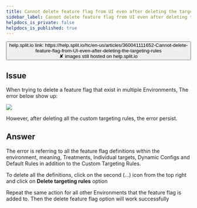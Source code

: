 ```yaml
---
title: Cannot delete feature flag from UI even after deleting the targeting rules
sidebar_label: Cannot delete feature flag from UI even after deleting the targeting rules
helpdocs_is_private: false
helpdocs_is_published: true
---
```


<p>
  <button style={{borderRadius:'8px', border:'1px', fontFamily:'Courier New', fontWeight:'800', textAlign:'left'}}> help.split.io link: https://help.split.io/hc/en-us/articles/360041111652-Cannot-delete-feature-flag-from-UI-even-after-deleting-the-targeting-rules <br /> ✘ images still hosted on help.split.io </button>
</p>

## Issue

When trying to delete a feature flag that exist in multiple Environments, The error below show up:

![](https://help.split.io/hc/article_attachments/15734682207117)

However, after deleting all the custom targeting rules, the error persist.

## Answer

The error is referring to all the feature flag definitions within the environment, meaning, Treatments, Individual targets, Dynamic Configs and Default Rules in addition to the Custom Targeting Rules.

To delete all the definitions, click on the second (...) icon from the top right and click on **Delete targeting rules** option

Repeat the same action for all other Environments that the feature flag is added to. Then the delete feature flag option will work successfully